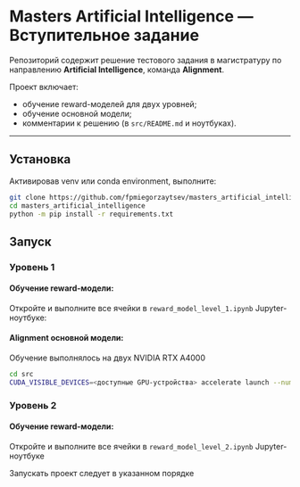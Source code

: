 # Masters Artificial Intelligence — Вступительное задание

Репозиторий содержит решение тестового задания в магистратуру по направлению **Artificial Intelligence**, команда **Alignment**.

Проект включает:
- обучение reward-моделей для двух уровней;
- обучение основной модели;
- комментарии к решению (в `src/README.md` и ноутбуках).

---

## Установка

Активировав venv или conda environment, выполните:

```bash
git clone https://github.com/fpmiegorzaytsev/masters_artificial_intelligence.git
cd masters_artificial_intelligence
python -m pip install -r requirements.txt
```

## Запуск

### Уровень 1

#### Обучение reward-модели:

Откройте и выполните все ячейки в `reward_model_level_1.ipynb` Jupyter-ноутбуке:

#### Alignment основной модели:
Обучение выполнялось на двух NVIDIA RTX A4000

```bash
cd src
CUDA_VISIBLE_DEVICES=<доступные GPU-устройства> accelerate launch --num_processes=<количество доступных устройств> train.py --batch_size <размер батча> --lr <шаг обучения> --n_epochs <количество эпох> --max_new_tokens <количество токенов генерации> --level <уровень задачи>
```

### Уровень 2

#### Обучение reward-модели:

Откройте и выполните все ячейки в `reward_model_level_2.ipynb` Jupyter-ноутбуке 

Запускать проект следует в указанном порядке
